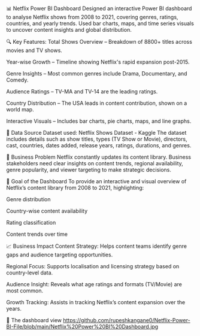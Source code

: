 📊 Netflix Power BI Dashboard
Designed an interactive Power BI dashboard to analyse Netflix shows from 2008 to 2021, covering genres, ratings, countries, and yearly trends. Used bar charts, maps, and time series visuals to uncover content insights and global distribution.

🔍 Key Features:
Total Shows Overview – Breakdown of 8800+ titles across movies and TV shows.

Year-wise Growth – Timeline showing Netflix's rapid expansion post-2015.

Genre Insights – Most common genres include Drama, Documentary, and Comedy.

Audience Ratings – TV-MA and TV-14 are the leading ratings.

Country Distribution – The USA leads in content contribution, shown on a world map.

Interactive Visuals – Includes bar charts, pie charts, maps, and line graphs.

🔗 Data Source
Dataset used: Netflix Shows Dataset - Kaggle
The dataset includes details such as show titles, types (TV Show or Movie), directors, cast, countries, dates added, release years, ratings, durations, and genres.

💼 Business Problem
Netflix constantly updates its content library. Business stakeholders need clear insights on content trends, regional availability, genre popularity, and viewer targeting to make strategic decisions.

🎯 Goal of the Dashboard
To provide an interactive and visual overview of Netflix’s content library from 2008 to 2021, highlighting:

Genre distribution

Country-wise content availability

Rating classification

Content trends over time

📈 Business Impact
Content Strategy: Helps content teams identify genre gaps and audience targeting opportunities.

Regional Focus: Supports localisation and licensing strategy based on country-level data.

Audience Insight: Reveals what age ratings and formats (TV/Movie) are most common.

Growth Tracking: Assists in tracking Netflix’s content expansion over the years.

📁  The dashboard view
https://github.com/rupeshkangane0/Netflix-Power-BI-File/blob/main/Netflix%20Power%20BI%20Dashboard.jpg
